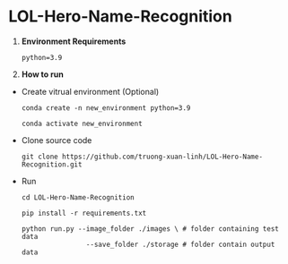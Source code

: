 # LOL-Hero-Name-Recognition

1. **Environment Requirements**
   
    ```
   python=3.9
    ```

3. **How to run**

* Create vitrual environment (Optional)
  
  ```
  conda create -n new_environment python=3.9
  
  conda activate new_environment
  ```

* Clone source code
  
   ```
  git clone https://github.com/truong-xuan-linh/LOL-Hero-Name-Recognition.git
   ```

* Run
  ```
  cd LOL-Hero-Name-Recognition
  
  pip install -r requirements.txt
  
  python run.py --image_folder ./images \ # folder containing test data
                  --save_folder ./storage # folder contain output data
  ```
    
